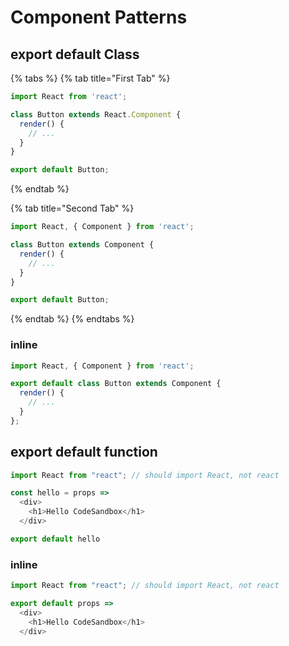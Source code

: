 # Component Patterns

## export default Class

{% tabs %}
{% tab title="First Tab" %}
```javascript
import React from 'react';

class Button extends React.Component {
  render() {
    // ...
  }
}

export default Button;
```
{% endtab %}

{% tab title="Second Tab" %}
```javascript
import React, { Component } from 'react';

class Button extends Component {
  render() {
    // ...
  }
}

export default Button;
```
{% endtab %}
{% endtabs %}

### inline

```javascript
import React, { Component } from 'react';

export default class Button extends Component {
  render() {
    // ...
  }
};
```

## export default function

```javascript
import React from "react"; // should import React, not react

const hello = props => 
  <div>
    <h1>Hello CodeSandbox</h1>
  </div>

export default hello
```

### inline

```javascript
import React from "react"; // should import React, not react

export default props => 
  <div>
    <h1>Hello CodeSandbox</h1>
  </div>
```




